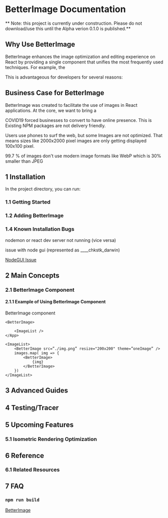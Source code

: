 # BetterImage Documentation

** Note: this project is currently under construction. Please do not download/use this until the Alpha verion 0.1.0 is published.**

## Why Use BetterImage

BetterImage enhances the image optimization and editing experience on React by providing a single component that unifies the most frequently used techniques. For example, the 

This is advantageous for developers for several reasons: 

## Business Case for BetterImage

BetterImage was created to facilitate the use of images in React applications. At the core, we want to bring a 

COVID19 forced businesses to convert to have online presence. This is 
Existing NPM packages are not delivery friendly. 

Users use phones to surf the web, but some Images are not optimized. That means sizes like 2000x2000 pixel images are only getting displayed 100x100 pixel.

99.7 % of images don't use modern image formats like WebP which is 30% smaller than JPEG

## 1 Installation 

In the project directory, you can run:

### 1.1 Getting Started

### 1.2 Adding BetterImage

### 1.4 Known Installation Bugs
nodemon or react dev server not running (vice versa)

issue with node gui (represented as ____chkstk_darwin)

[NodeGUI Issue](https://github.com/nodegui/nodegui/issues/391)


## 2 Main Concepts

### 2.1 BetterImage Component

#### 2.1.1 Example of Using BetterImage Component

BetterImage component 

`<BetterImage>`

```<App>
	<ImageList />
</App>

<ImageList>
	<BetterImage src=”./img.png” resize="200x200" theme=”oneImage” />
	images.map( img => {
		<BetterImage>
			{img}
		</BetterImage>
	})
</ImageList>
```

## 3 Advanced Guides





## 4 Testing/Tracer


## 5 Upcoming Features

### 5.1 Isometric Rendering Optimization

## 6 Reference

### 6.1 Related Resources

## 7 FAQ


### `npm run build`

[BetterImage](https://www.betterimagejs.com) 




